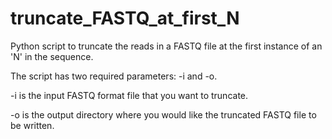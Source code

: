 # truncate_FASTQ_at_first_N
Python script to truncate the reads in a FASTQ file at the first instance of an 'N' in the sequence.

The script has two required parameters: -i and -o.

-i is the input FASTQ format file that you want to truncate.

-o is the output directory where you would like the truncated FASTQ file to be written.
